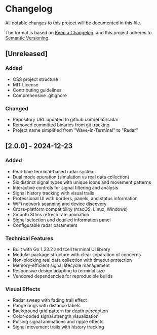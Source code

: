 # Changelog

All notable changes to this project will be documented in this file.

The format is based on [Keep a Changelog](https://keepachangelog.com/en/1.0.0/),
and this project adheres to [Semantic Versioning](https://semver.org/spec/v2.0.0.html).

## [Unreleased]

### Added
- OSS project structure
- MIT License
- Contributing guidelines
- Comprehensive .gitignore

### Changed
- Repository URL updated to github.com/e6a5/radar
- Removed committed binaries from git tracking
- Project name simplified from "Wave-in-Terminal" to "Radar"

## [2.0.0] - 2024-12-23

### Added
- Real-time terminal-based radar system
- Dual mode operation (simulation vs real data collection)
- Six distinct signal types with unique icons and movement patterns
- Interactive controls for signal filtering and analysis
- Signal history tracking with visual trails
- Professional UI with borders, panels, and status information
- WiFi network scanning and device discovery
- Cross-platform compatibility (macOS, Linux, Windows)
- Smooth 80ms refresh rate animation
- Signal selection and detailed information panel
- Configurable radar parameters

### Technical Features
- Built with Go 1.23.2 and tcell terminal UI library
- Modular package structure with clear separation of concerns
- Non-blocking real data collection with timeout protection
- Memory-efficient signal lifecycle management
- Responsive design adapting to terminal size
- Vendored dependencies for reproducible builds

### Visual Effects
- Radar sweep with fading trail effect
- Range rings with distance labels
- Background grid pattern for depth perception
- Color-coded signal strength visualization
- Pulsing signal animations and ripple effects
- Signal movement trails with history tracking 